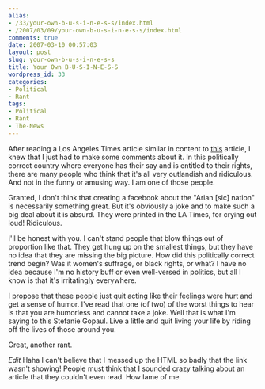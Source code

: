 ```yaml
---
alias:
- /33/your-own-b-u-s-i-n-e-s-s/index.html
- /2007/03/09/your-own-b-u-s-i-n-e-s-s/index.html
comments: true
date: 2007-03-10 00:57:03
layout: post
slug: your-own-b-u-s-i-n-e-s-s
title: Your Own B-U-S-I-N-E-S-S
wordpress_id: 33
categories:
- Political
- Rant
tags:
- Political
- Rant
- The-News
---
```


After reading a Los Angeles Times article similar in content to [this](http://media.www.dailytrojan.com/media/storage/paper679/news/2007/03/08/News/Facebook.Group.Lands.Usc.Football.Player.In.Hot.Water-2764591.shtml?reffeature=recentlycommentedstoriestab) article, I knew that I just had to make some comments about it.  In this politically correct country where everyone has their say and is entitled to their rights, there are many people who think that it's all very outlandish and ridiculous.  And not in the funny or amusing way.  I am one of those people.

Granted, I don't think that creating a facebook about the "Arian [sic] nation" is necessarily something great.  But it's obviously a joke and to make such a big deal about it is absurd.  They were printed in the LA Times, for crying out loud!  Ridiculous.

I'll be honest with you.  I can't stand people that blow things out of proportion like that.  They get hung up on the smallest things, but they have no idea that they are missing the big picture.  How did this politically correct trend begin?  Was it women's suffrage, or black rights, or what?  I have no idea because I'm no history buff or even well-versed in politics, but all I know is that it's irritatingly everywhere.

I propose that these people just quit acting like their feelings were hurt and get a sense of humor.  I've read that one (of two) of the worst things to hear is that you are humorless and cannot take a joke.  Well that is what I'm saying to this Stefanie Gopaul.  Live a little and quit living your life by riding off the lives of those around you.

Great, another rant.

*Edit*
Haha I can't believe that I messed up the HTML so badly that the link wasn't showing!  People must think that I sounded crazy talking about an article that they couldn't even read.  How lame of me.
